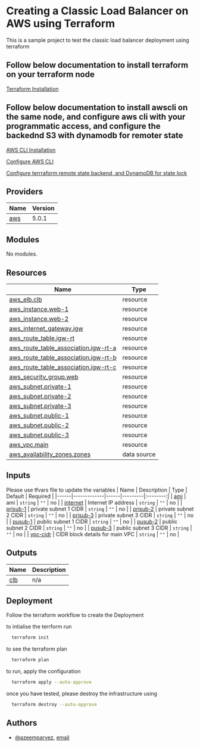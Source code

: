 
# Creating a Classic Load Balancer on AWS using Terraform 

This is a sample project to test the classic load balancer deployment using terraform 


## Follow below documentation to install terraform on your terraform node 

[Terraform Installation](https://developer.hashicorp.com/terraform/downloads?product_intent=terraform)

## Follow below documentation to install awscli on the same node, and configure aws cli with your programmatic access, and configure the backednd S3 with dynamodb for remoter state 

[AWS CLI Installation](https://docs.aws.amazon.com/cli/latest/userguide/getting-started-install.html)

[Configure AWS CLI](https://docs.aws.amazon.com/cli/latest/reference/configure/index.html)

[Configure terrraform remote state backend, and DynamoDB for state lock](https://developer.hashicorp.com/terraform/language/settings/backends/s3)


## Providers

| Name | Version |
|------|---------|
| <a name="provider_aws"></a> [aws](#provider\_aws) | 5.0.1 |

## Modules

No modules.

## Resources

| Name | Type |
|------|------|
| [aws_elb.clb](https://registry.terraform.io/providers/hashicorp/aws/5.0.1/docs/resources/elb) | resource |
| [aws_instance.web-1](https://registry.terraform.io/providers/hashicorp/aws/5.0.1/docs/resources/instance) | resource |
| [aws_instance.web-2](https://registry.terraform.io/providers/hashicorp/aws/5.0.1/docs/resources/instance) | resource |
| [aws_internet_gateway.igw](https://registry.terraform.io/providers/hashicorp/aws/5.0.1/docs/resources/internet_gateway) | resource |
| [aws_route_table.igw-rt](https://registry.terraform.io/providers/hashicorp/aws/5.0.1/docs/resources/route_table) | resource |
| [aws_route_table_association.igw-rt-a](https://registry.terraform.io/providers/hashicorp/aws/5.0.1/docs/resources/route_table_association) | resource |
| [aws_route_table_association.igw-rt-b](https://registry.terraform.io/providers/hashicorp/aws/5.0.1/docs/resources/route_table_association) | resource |
| [aws_route_table_association.igw-rt-c](https://registry.terraform.io/providers/hashicorp/aws/5.0.1/docs/resources/route_table_association) | resource |
| [aws_security_group.web](https://registry.terraform.io/providers/hashicorp/aws/5.0.1/docs/resources/security_group) | resource |
| [aws_subnet.private-1](https://registry.terraform.io/providers/hashicorp/aws/5.0.1/docs/resources/subnet) | resource |
| [aws_subnet.private-2](https://registry.terraform.io/providers/hashicorp/aws/5.0.1/docs/resources/subnet) | resource |
| [aws_subnet.private-3](https://registry.terraform.io/providers/hashicorp/aws/5.0.1/docs/resources/subnet) | resource |
| [aws_subnet.public-1](https://registry.terraform.io/providers/hashicorp/aws/5.0.1/docs/resources/subnet) | resource |
| [aws_subnet.public-2](https://registry.terraform.io/providers/hashicorp/aws/5.0.1/docs/resources/subnet) | resource |
| [aws_subnet.public-3](https://registry.terraform.io/providers/hashicorp/aws/5.0.1/docs/resources/subnet) | resource |
| [aws_vpc.main](https://registry.terraform.io/providers/hashicorp/aws/5.0.1/docs/resources/vpc) | resource |
| [aws_availability_zones.zones](https://registry.terraform.io/providers/hashicorp/aws/5.0.1/docs/data-sources/availability_zones) | data source |

## Inputs
Please use tfvars file to update the variables 
| Name | Description | Type | Default | Required |
|------|-------------|------|---------|:--------:|
| <a name="input_ami"></a> [ami](#input\_ami) | ami | `string` | `""` | no |
| <a name="input_internet"></a> [internet](#input\_internet) | Internet IP address | `string` | `""` | no |
| <a name="input_prisub-1"></a> [prisub-1](#input\_prisub-1) | private subnet 1 CIDR | `string` | `""` | no |
| <a name="input_prisub-2"></a> [prisub-2](#input\_prisub-2) | private subnet 2 CIDR | `string` | `""` | no |
| <a name="input_prisub-3"></a> [prisub-3](#input\_prisub-3) | private subnet 3 CIDR | `string` | `""` | no |
| <a name="input_pusub-1"></a> [pusub-1](#input\_pusub-1) | public subnet 1 CIDR | `string` | `""` | no |
| <a name="input_pusub-2"></a> [pusub-2](#input\_pusub-2) | public subnet 2 CIDR | `string` | `""` | no |
| <a name="input_pusub-3"></a> [pusub-3](#input\_pusub-3) | public subnet 3 CIDR | `string` | `""` | no |
| <a name="input_vpc-cidr"></a> [vpc-cidr](#input\_vpc-cidr) | CIDR block details for main VPC | `string` | `""` | no |

## Outputs

| Name | Description |
|------|-------------|
| <a name="output_clb"></a> [clb](#output\_clb) | n/a |

## Deployment

Follow the terraform workflow to create the Deployment

to intialise the terrform run

```bash
  terraform init 
```

to see the terraform plan

```bash
  terraform plan
```

to run, apply the configuration 

```bash
  terraform apply --auto-approve
```

once you have tested, please destroy the infrastructure using 

```bash
  terraform destroy --auto-approve
```
## Authors

- [@azeemparvez](https://www.github.com/azeemparvez), [email](azeem_parvez@hotmail.com)

